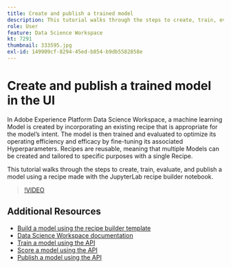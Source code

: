 ```yaml
---
title: Create and publish a trained model
description: This tutorial walks through the steps to create, train, evaluate, and publish a model using a recipe made with the JupyterLab recipe builder notebook.
role: User
feature: Data Science Workspace
kt: 7291
thumbnail: 333595.jpg
exl-id: 149909cf-8294-45ed-b854-b9db5582858e
---
```

# Create and publish a trained model in the UI

In Adobe Experience Platform Data Science Workspace, a machine learning Model is created by incorporating an existing recipe that is appropriate for the model’s intent. The model is then trained and evaluated to optimize its operating efficiency and efficacy by fine-tuning its associated Hyperparameters. Recipes are reusable, meaning that multiple Models can be created and tailored to specific purposes with a single Recipe.

This tutorial walks through the steps to create, train, evaluate, and publish a model using a recipe made with the JupyterLab recipe builder notebook.

>[!VIDEO](https://video.tv.adobe.com/v/333595)

## Additional Resources

* [Build a model using the recipe builder template](recipe-builder-template.md)
* [Data Science Workspace documentation](https://www.adobe.com/go/data-science-train-model-en)
* [Train a model using the API](https://www.adobe.com/go/data-science-train-model-API-tutorial-en)
* [Score a model using the API](https://www.adobe.com/go/data-science-score-model-API-tutorial-en)
* [Publish a model using the API](https://www.adobe.com/go/data-science-publish-model-service-api-en)
